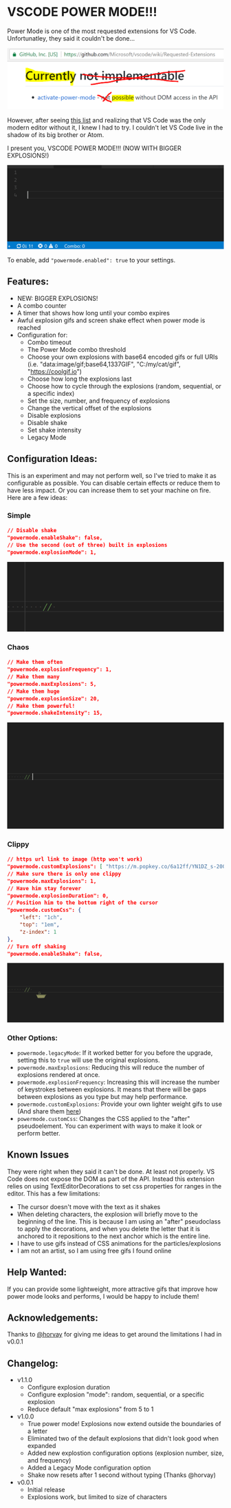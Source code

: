 # VSCODE POWER MODE!!!

Power Mode is one of the most requested extensions for VS Code. Unfortunatley, they said it couldn't be done...

![not-implementable](images/not-implementable.png)

However, after seeing [this list](https://github.com/codeinthedark/awesome-power-mode) and realizing that VS Code was the only modern editor without it, I knew I had to try. I couldn't let VS Code live in the shadow of its big brother or Atom.

I present you, VSCODE POWER MODE!!! (NOW WITH BIGGER EXPLOSIONS!)

![demo](images/demo.gif)

To enable, add `"powermode.enabled": true` to your settings.

## Features:
* NEW: BIGGER EXPLOSIONS!
* A combo counter
* A timer that shows how long until your combo expires
* Awful explosion gifs and screen shake effect when power mode is reached
* Configuration for:
   - Combo timeout
   - The Power Mode combo threshold
   - Choose your own explosions with base64 encoded gifs or full URIs (i.e. "data:image/gif;base64,1337GIF", "C:/my/cat/gif", "https://coolgif.io")
   - Choose how long the explosions last
   - Choose how to cycle through the explosions (random, sequential, or a specific index)
   - Set the size, number, and frequency of explosions
   - Change the vertical offset of the explosions
   - Disable explosions
   - Disable shake
   - Set shake intensity
   - Legacy Mode

## Configuration Ideas:
This is an experiment and may not perform well, so I've tried to make it as configurable as possible. You can disable certain effects or reduce them to have less impact. Or you can increase them to set your machine on fire. Here are a few ideas:

### Simple
```json
// Disable shake
"powermode.enableShake": false,
// Use the second (out of three) built in explosions
"powermode.explosionMode": 1,
```

![demo](images/demo-simple.gif)


### Chaos  
```json
// Make them often
"powermode.explosionFrequency": 1,
// Make them many
"powermode.maxExplosions": 5,
// Make them huge
"powermode.explosionSize": 20,
// Make them powerful!
"powermode.shakeIntensity": 15,

```

![demo](images/demo-chaos.gif)

### Clippy
```json
// https url link to image (http won't work) 
"powermode.customExplosions": [ "https://m.popkey.co/6a12ff/YN1DZ_s-200x150.gif" ],
// Make sure there is only one clippy
"powermode.maxExplosions": 1,
// Have him stay forever
"powermode.explosionDuration": 0,
// Position him to the bottom right of the cursor
"powermode.customCss": {
    "left": "1ch",
    "top": "1em",
    "z-index": 1
},
// Turn off shaking
"powermode.enableShake": false,
```

![demo](images/demo-clippy.gif)

### Other Options:
* `powermode.legacyMode`: If it worked better for you before the upgrade, setting this to `true` will use the original explosions.
* `powermode.maxExplosions`: Reducing this will reduce the number of explosions rendered at once.
* `powermode.explosionFrequency`: Increasing this will increase the number of keystrokes between explosions. It means that there will be gaps between explosions as you type but may help performance.
* `powermode.customExplosions`: Provide your own lighter weight gifs to use (And share them [here](https://github.com/hoovercj/vscode-power-mode/issues/1))
* `powermode.customCss`: Changes the CSS applied to the "after" pseudoelement. You can experiment with ways to make it look or perform better.

## Known Issues

They were right when they said it can't be done. At least not properly. VS Code does not expose the DOM as part of the API. Instead this extension relies on using TextEditorDecorations to set css properties for ranges in the editor. This has a few limitations:
* The cursor doesn't move with the text as it shakes
* When deleting characters, the explosion will briefly move to the beginning of the line. This is because I am using an "after" pseudoclass to apply the decorations, and when you delete the letter that it is anchored to it repositions to the next anchor which is the entire line.
* I have to use gifs instead of CSS animations for the particles/explosions
* I am not an artist, so I am using free gifs I found online

## Help Wanted:
If you can provide some lightweight, more attractive gifs that improve how power mode looks and performs, I would be happy to include them!

## Acknowledgements:
Thanks to [@horvay](https://github.com/horvay) for giving me ideas to get around the limitations I had in v0.0.1

## Changelog:
- v1.1.0
  - Configure explosion duration
  - Configure explosion "mode": random, sequential, or a specific explosion
  - Reduce default "max explosions" from 5 to 1
- v1.0.0
  - True power mode! Explosions now extend outside the boundaries of a letter
  - Eliminated two of the default explosions that didn't look good when expanded
  - Added new explostion configuration options (explosion number, size, and frequency)
  - Added a Legacy Mode configuration option
  - Shake now resets after 1 second without typing (Thanks @horvay)
- v0.0.1
  - Initial release
  - Explosions work, but limited to size of characters
